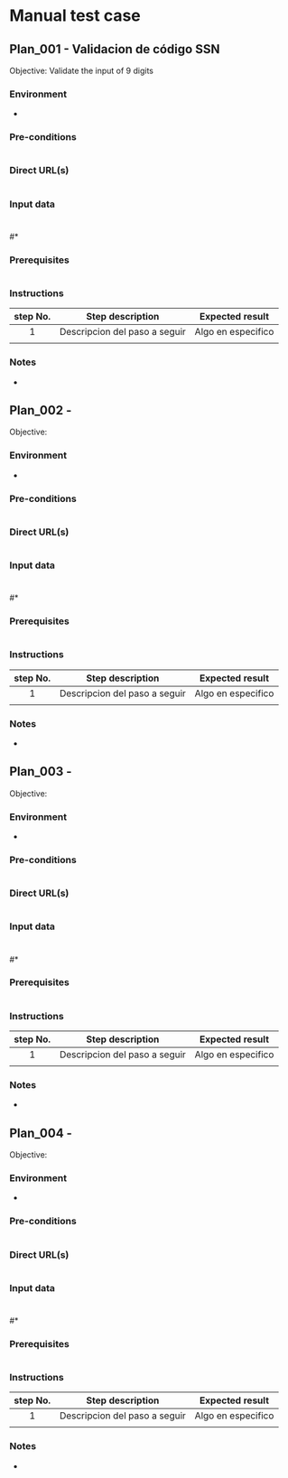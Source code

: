 # Manual test case

## Plan_001 - Validacion de código SSN
Objective: Validate the input of 9 digits 

### Environment

* <codebase and database>

### Pre-conditions

# <environment setup>
# <any tests that need to be run first>

### Direct URL(s)

# <URLs that will be used in the test steps>

### Input data

# <some sort of title>
#* <data>

### Prerequisites

# <instructions for setting up test>

### Instructions
| step No. | Step description | Expected result |
|:--------:|:----------------:|-----------------|
|1|Descripcion del paso a seguir|Algo en especifico                 |
|          |                  |                 |
### Notes

* <any notes>

## Plan_002 - 
Objective: 

### Environment

* <codebase and database>

### Pre-conditions

# <environment setup>
# <any tests that need to be run first>

### Direct URL(s)

# <URLs that will be used in the test steps>

### Input data

# <some sort of title>
#* <data>

### Prerequisites

# <instructions for setting up test>

### Instructions
| step No. | Step description | Expected result |
|:--------:|:----------------:|-----------------|
|1|Descripcion del paso a seguir|Algo en especifico                 |
|          |                  |                 |
### Notes

* <any notes>


## Plan_003 - 
Objective: 

### Environment

* <codebase and database>

### Pre-conditions

# <environment setup>
# <any tests that need to be run first>

### Direct URL(s)

# <URLs that will be used in the test steps>

### Input data

# <some sort of title>
#* <data>

### Prerequisites

# <instructions for setting up test>

### Instructions
| step No. | Step description | Expected result |
|:--------:|:----------------:|-----------------|
|1|Descripcion del paso a seguir|Algo en especifico                 |
|          |                  |                 |
### Notes

* <any notes>


## Plan_004 - 
Objective: 

### Environment

* <codebase and database>

### Pre-conditions

# <environment setup>
# <any tests that need to be run first>

### Direct URL(s)

# <URLs that will be used in the test steps>

### Input data

# <some sort of title>
#* <data>

### Prerequisites

# <instructions for setting up test>

### Instructions
| step No. | Step description | Expected result |
|:--------:|:----------------:|-----------------|
|1|Descripcion del paso a seguir|Algo en especifico                 |
|          |                  |                 |
### Notes

* <any notes>